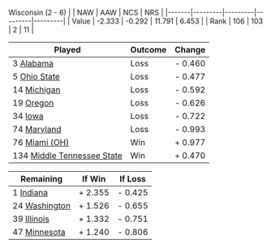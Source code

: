 Wisconsin (2 - 6)
|       |   NAW   |   AAW   |   NCS   |   NRS   |
|-------|---------|---------|---------|---------|
| Value |  -2.333 |  -0.292 |  11.791 |   6.453 |
| Rank  |     106 |     103 |       2 |      11 |

| Played                    | Outcome    |  Change  |
|---------------------------|------------|----------|
|   3 [Alabama               ](Alabama.md)| Loss       | -  0.460 |
|   5 [Ohio State            ](OhioState.md)| Loss       | -  0.477 |
|  14 [Michigan              ](Michigan.md)| Loss       | -  0.592 |
|  19 [Oregon                ](Oregon.md)| Loss       | -  0.626 |
|  34 [Iowa                  ](Iowa.md)| Loss       | -  0.722 |
|  74 [Maryland              ](Maryland.md)| Loss       | -  0.993 |
|  76 [Miami (OH)            ](MiamiOH.md)| Win        | +  0.977 |
| 134 [Middle Tennessee State](MiddleTennesseeState.md)| Win        | +  0.470 |

| Remaining                 |  If Win  |  If Loss |
|---------------------------|----------|----------|
|   1 [Indiana               ](Indiana.md)| +  2.355 | -  0.425 |
|  24 [Washington            ](Washington.md)| +  1.526 | -  0.655 |
|  39 [Illinois              ](Illinois.md)| +  1.332 | -  0.751 |
|  47 [Minnesota             ](Minnesota.md)| +  1.240 | -  0.806 |

